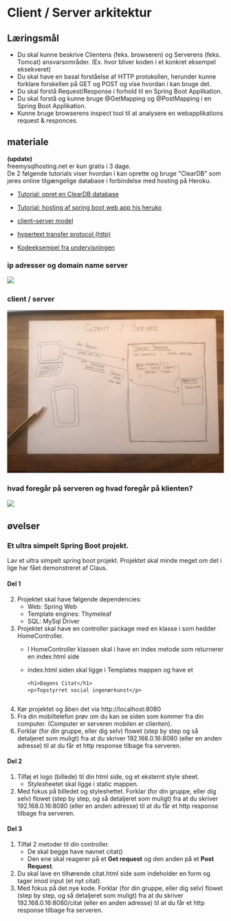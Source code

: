 
<script src="https://code.jquery.com/jquery-3.2.1.min.js"></script>
<script src="script.js"></script>


# Client / Server arkitektur 

## Læringsmål
* Du skal kunne beskrive Clientens (feks. browseren) og Serverens (feks. Tomcat) ansvarsområder. (Ex. hvor bliver koden i et konkret eksempel eksekveret)  
* Du skal have en basal forståelse af HTTP protokollen, herunder kunne forklare forskellen på GET og POST og vise hvordan i kan bruge det.
* Du skal forstå Request/Response i forhold til en Spring Boot Applikation.
* Du skal forstå og kunne bruge @GetMapping og @PostMapping i en Spring Boot Applikation. 
* Kunne bruge browserens inspect tool til at analysere en webapplikations request & responces. 

## materiale
**(update)**    
freemysqlhosting.net er kun gratis i 3 dage.     
De 2 følgende tutorials viser hvordan i kan oprette og bruge "ClearDB" som jeres online tilgængelige database i forbindelse med hosting på Heroku.

* [Tutorial: opret en ClearDB database]()
* [Tutorial: hosting af spring boot web app his heruko]()


* [client–server model](https://en.wikipedia.org/wiki/client%e2%80%93server_model)
* [hypertext transfer protocol (http)](https://www.khanacademy.org/computing/computers-and-internet/xcae6f4a7ff015e7d:the-internet/xcae6f4a7ff015e7d:web-protocols/a/hypertext-transfer-protocol-http)
* [Kodeeksempel fra undervisningen](https://github.com/techkea/client_server_dat21v)


### ip adresser og domain name server
![](img/1.jpg)
### client / server
![](img/2.jpg)
### hvad foregår på serveren og hvad foregår på klienten?
![](img/3.jpg)


## øvelser
### Et ultra simpelt Spring Boot projekt.
Lav et ultra simpelt spring boot projekt. Projektet skal minde meget om det i lige har fået demonstreret af Claus.   

#### Del 1    
 
2. Projektet skal have følgende dependencies:	
	* Web: Spring Web
	* Template engines: Thymeleaf
	* SQL: MySql Driver
3. Projektet skal have en controller package med en klasse i som hedder HomeController.
	* I HomeController klassen skal i have en index metode som returnerer en index.html side
	* index.html siden skal ligge i Templates mappen og have et 
		
        ````
		<h1>Dagens Citat</h1>
		<p>Topstyrret social ingenørkunst</p>
	````
4. Kør projektet og åben det via http://localhost:8080
5. Fra din mobiltelefon prøv om du kan se siden som kommer fra din computer. (Computer er serveren mobilen er clienten).
6. Forklar (for din gruppe, eller dig selv) flowet (step by step og så detaljeret som muligt) fra at du skriver 192.168.0.16:8080 (eller en anden adresse) til at du får et http response tilbage fra serveren.

#### Del 2
1. Tilføj et logo (billede) til din html side, og et eksternt style sheet.
	* Stylesheetet skal ligge i static mappen.
2. Med fokus på billedet og styleshettet. Forklar (for din gruppe, eller dig selv) flowet (step by step, og så detaljeret som muligt) fra at du skriver 192.168.0.16:8080 (eller en anden adresse) til at du får et http response tilbage fra serveren.  

#### Del 3
1. Tilføl 2 metoder til din controller.
	* De skal begge have navnet citat()
	* Den ene skal reagerer på et **Get request** og den anden på et **Post Request**.
2. Du skal lave en tilhørende citat.html side som indeholder en form og tager imod input (et nyt citat).
3. Med fokus på det nye kode. Forklar (for din gruppe, eller dig selv) flowet (step by step, og så detaljeret som muligt) fra at du skriver 192.168.0.16:8080/citat (eller en anden adresse) til at du får et http response tilbage fra serveren. 


 
